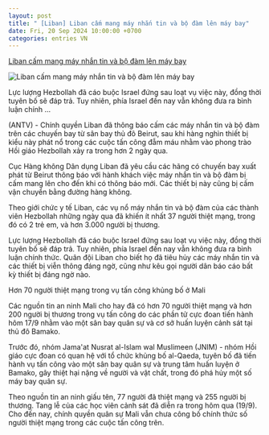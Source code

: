 ```yaml
---
layout: post
title: " [Liban] Liban cấm mang máy nhắn tin và bộ đàm lên máy bay"
date: Fri, 20 Sep 2024 10:00:00 +0700
categories: entries VN
---
```

[Liban cấm mang máy nhắn tin và bộ đàm lên máy bay](https://antv.gov.vn/the-gioi-7/liban-cam-mang-may-nhan-tin-va-bo-dam-len-may-bay-05A4DD431.html)

![Liban cấm mang máy nhắn tin và bộ đàm lên máy bay](https://images.antv.gov.vn/public/uploads/2024/09/20/66ecc6919015ace7d1649140.jpg?w=480&h=270)

Lực lượng Hezbollah đã cáo buộc Israel đứng sau loạt vụ việc này, đồng thời tuyên bố sẽ đáp trả. Tuy nhiên, phía Israel đến nay vẫn không đưa ra bình luận chính ...

(ANTV) - Chính quyền Liban đã thông báo cấm các máy nhắn tin và bộ đàm trên các chuyến bay từ sân bay thủ đô Beirut, sau khi hàng nghìn thiết bị kiểu này phát nổ trong các cuộc tấn công đẫm máu nhằm vào phong trào Hồi giáo Hezbollah xảy ra trong hơn 2 ngày qua.

Cục Hàng không Dân dụng Liban đã yêu cầu các hãng có chuyến bay xuất phát từ Beirut thông báo với hành khách việc máy nhắn tin và bộ đàm bị cấm mang lên cho đến khi có thông báo mới. Các thiết bị này cũng bị cấm vận chuyển bằng đường hàng không.

Theo giới chức y tế Liban, các vụ nổ máy nhắn tin và bộ đàm của các thành viên Hezbollah những ngày qua đã khiến ít nhất 37 người thiệt mạng, trong đó có 2 trẻ em, và hơn 3.000 người bị thương.

Lực lượng Hezbollah đã cáo buộc Israel đứng sau loạt vụ việc này, đồng thời tuyên bố sẽ đáp trả. Tuy nhiên, phía Israel đến nay vẫn không đưa ra bình luận chính thức. Quân đội Liban cho biết họ đã tiêu hủy các máy nhắn tin và các thiết bị viễn thông đáng ngờ, cũng như kêu gọi người dân báo cáo bất kỳ thiết bị đáng ngờ nào.

Hơn 70 người thiệt mạng trong vụ tấn công khủng bố ở Mali

Các nguồn tin an ninh Mali cho hay đã có hơn 70 người thiệt mạng và hơn 200 người bị thương trong vụ tấn công do các phần tử cực đoan tiến hành hôm 17/9 nhằm vào một sân bay quân sự và cơ sở huấn luyện cảnh sát tại thủ đô Bamako.

Trước đó, nhóm Jama'at Nusrat al-Islam wal Muslimeen (JNIM) - nhóm Hồi giáo cực đoan có quan hệ với tổ chức khủng bố al-Qaeda, tuyên bố đã tiến hành vụ tấn công vào một sân bay quân sự và trung tâm huấn luyện ở Bamako, gây thiệt hại nặng về người và vật chất, trong đó phá hủy một số máy bay quân sự.

Theo nguồn tin an ninh giấu tên, 77 người đã thiệt mạng và 255 người bị thương. Tang lễ của các học viên cảnh sát đã diễn ra trong hôm qua (19/9). Cho đến nay, chính quyền quân sự Mali vẫn chưa công bố chính thức số người thiệt mạng trong các cuộc tấn công trên.

